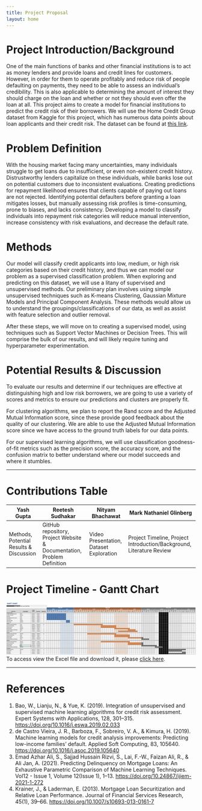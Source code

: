 ```yaml
---
title: Project Proposal
layout: home
---
```


# Project Introduction/Background

One of the main functions of banks and other financial institutions is to act as money lenders and provide loans and credit lines for customers. However, in order for them to operate profitably and reduce risk of people defaulting on payments, they need to be able to assess an individual’s credibility. This is also applicable to determining the amount of interest they should charge on the loan and whether or not they should even offer the loan at all. This project aims to create a model for financial institutions to predict the credit risk of their borrowers. We will use the Home Credit Group dataset from Kaggle for this project, which has numerous data points about loan applicants and their credit risk. The dataset can be found at [this link](https://www.kaggle.com/c/home-credit-default-risk/data).

# Problem Definition

With the housing market facing many uncertainties, many individuals struggle to get loans due to insufficient, or even non-existent credit history. Distrustworthy lenders capitalize on these individuals, while banks lose out on potential customers due to inconsistent evaluations. Creating predictions for repayment likelihood ensures that clients capable of paying out loans are not rejected. Identifying potential defaulters before granting a loan mitigates losses, but manually assessing risk profiles is time-consuming, prone to biases, and lacks consistency. Developing a model to classify individuals into repayment risk categories will reduce manual intervention, increase consistency with risk evaluations, and decrease the default rate.

# Methods

Our model will classify credit applicants into low, medium, or high risk categories based on their credit history, and thus we can model our problem as a supervised classification problem. When exploring and predicting on this dataset, we will use a litany of supervised and unsupervised methods. Our preliminary plan involves using simple unsupervised techniques such as K-means Clustering, Gaussian Mixture Models and Principal Component Analysis. These methods would allow us to understand the groupings/classifications of our data, as well as assist with feature selection and outlier removal.

After these steps, we will move on to creating a supervised model, using techniques such as Support Vector Machines or Decision Trees. This will comprise the bulk of our results, and will likely require tuning and hyperparameter experimentation.

# Potential Results & Discussion

To evaluate our results and determine if our techniques are effective at distinguishing high and low risk borrowers, we are going to use a variety of scores and metrics to ensure our predictions and clusters are properly fit.

For clustering algorithms, we plan to report the Rand score and the Adjusted Mutual Information score, since these provide good feedback about the quality of our clustering. We are able to use the Adjusted Mutual Information score since we have access to the ground truth labels for our data points.

For our supervised learning algorithms, we will use classification goodness-of-fit metrics such as the precision score, the accuracy score, and the confusion matrix to better understand where our model succeeds and where it stumbles.

---

# Contributions Table

| Yash Gupta | Reetesh Sudhakar | Nityam Bhachawat | Mark Nathaniel Glinberg |
| ---------- | ---------------- | ---------------- | ----------------------- |
| Methods, Potential Results & Discussion | GitHub repository, Project Website & Documentation, Problem Definition | Video Presentation, Dataset Exploration | Project Timeline, Project Introduction/Background, Literature Review |

# Project Timeline - Gantt Chart
![Gantt Chart](resources/gantt-chart.png)
To access view the Excel file and download it, please [click here](resources/GanttChart.xlsx "download").

---

# References

1. Bao, W., Lianju, N., & Yue, K. (2019). Integration of unsupervised and supervised machine learning algorithms for credit risk assessment. Expert Systems with Applications, 128, 301–315. https://doi.org/10.1016/j.eswa.2019.02.033
2. de Castro Vieira, J. R., Barboza, F., Sobreiro, V. A., & Kimura, H. (2019). Machine learning models for credit analysis improvements: Predicting low-income families’ default. Applied Soft Computing, 83, 105640. https://doi.org/10.1016/j.asoc.2019.105640
3. Emad Azhar Ali, S., Sajjad Hussain Rizvi, S., Lai, F.-W., Faizan Ali, R., & Ali Jan, A. (2021). Predicting Delinquency on Mortgage Loans: An Exhaustive Parametric Comparison of Machine Learning Techniques. Vol12 - Issue 1, Volume 12(Issue 1), 1–13. https://doi.org/10.24867/ijiem-2021-1-272
4. Krainer, J., & Laderman, E. (2013). Mortgage Loan Securitization and Relative Loan Performance. Journal of Financial Services Research, 45(1), 39–66. https://doi.org/10.1007/s10693-013-0161-7‌
